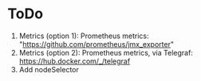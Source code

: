 # ToDo

1. Metrics (option 1): Prometheus metrics: "https://github.com/prometheus/jmx_exporter"
1. Metrics (option 2): Prometheus metrics, via Telegraf: https://hub.docker.com/_/telegraf
1. Add nodeSelector